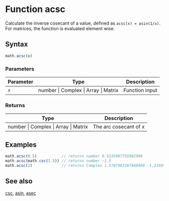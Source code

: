 <!-- Note: This file is automatically generated from source code comments. Changes made in this file will be overridden. -->
# Function acsc
Calculate the inverse cosecant of a value, defined as `acsc(x) = asin(1/x)`.
For matrices, the function is evaluated element wise.
## Syntax
```js
math.acsc(x)
```
### Parameters
Parameter | Type | Description
--------- | ---- | -----------
`x` | number &#124; Complex &#124; Array &#124; Matrix | Function input
### Returns
Type | Description
---- | -----------
number &#124; Complex &#124; Array &#124; Matrix | The arc cosecant of x
## Examples
```js
math.acsc(0.5)           // returns number 0.5235987755982989
math.acsc(math.csc(1.5)) // returns number ~1.5
math.acsc(2)             // returns Complex 1.5707963267948966 -1.3169578969248166 i
```
## See also
[csc](csc.md),
[asin](asin.md),
[asec](asec.md)
